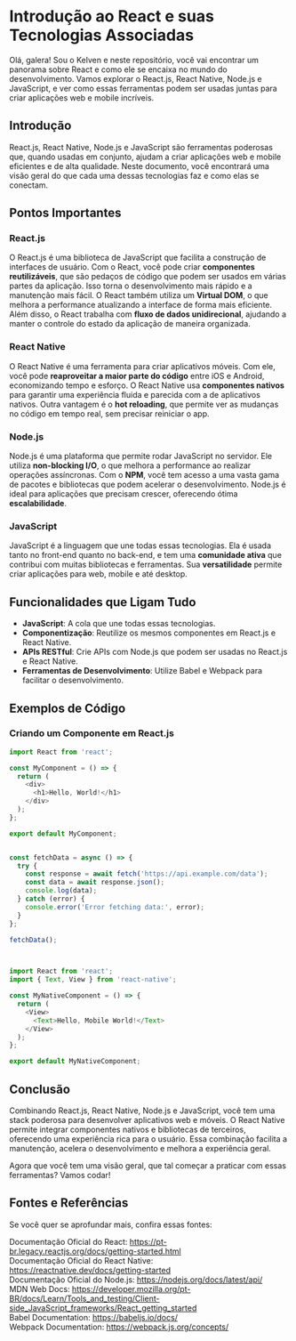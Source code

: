 # Introdução ao React e suas Tecnologias Associadas

Olá, galera! Sou o Kelven e neste repositório, você vai encontrar um panorama sobre React e como ele se encaixa no mundo do desenvolvimento. Vamos explorar o React.js, React Native, Node.js e JavaScript, e ver como essas ferramentas podem ser usadas juntas para criar aplicações web e mobile incríveis.

## Introdução

React.js, React Native, Node.js e JavaScript são ferramentas poderosas que, quando usadas em conjunto, ajudam a criar aplicações web e mobile eficientes e de alta qualidade. Neste documento, você encontrará uma visão geral do que cada uma dessas tecnologias faz e como elas se conectam.

## Pontos Importantes

### React.js

O React.js é uma biblioteca de JavaScript que facilita a construção de interfaces de usuário. Com o React, você pode criar **componentes reutilizáveis**, que são pedaços de código que podem ser usados em várias partes da aplicação. Isso torna o desenvolvimento mais rápido e a manutenção mais fácil. O React também utiliza um **Virtual DOM**, o que melhora a performance atualizando a interface de forma mais eficiente. Além disso, o React trabalha com **fluxo de dados unidirecional**, ajudando a manter o controle do estado da aplicação de maneira organizada.

### React Native

O React Native é uma ferramenta para criar aplicativos móveis. Com ele, você pode **reaproveitar a maior parte do código** entre iOS e Android, economizando tempo e esforço. O React Native usa **componentes nativos** para garantir uma experiência fluida e parecida com a de aplicativos nativos. Outra vantagem é o **hot reloading**, que permite ver as mudanças no código em tempo real, sem precisar reiniciar o app.

### Node.js

Node.js é uma plataforma que permite rodar JavaScript no servidor. Ele utiliza **non-blocking I/O**, o que melhora a performance ao realizar operações assíncronas. Com o **NPM**, você tem acesso a uma vasta gama de pacotes e bibliotecas que podem acelerar o desenvolvimento. Node.js é ideal para aplicações que precisam crescer, oferecendo ótima **escalabilidade**.

### JavaScript

JavaScript é a linguagem que une todas essas tecnologias. Ela é usada tanto no front-end quanto no back-end, e tem uma **comunidade ativa** que contribui com muitas bibliotecas e ferramentas. Sua **versatilidade** permite criar aplicações para web, mobile e até desktop.

## Funcionalidades que Ligam Tudo

- **JavaScript**: A cola que une todas essas tecnologias.
- **Componentização**: Reutilize os mesmos componentes em React.js e React Native.
- **APIs RESTful**: Crie APIs com Node.js que podem ser usadas no React.js e React Native.
- **Ferramentas de Desenvolvimento**: Utilize Babel e Webpack para facilitar o desenvolvimento.

## Exemplos de Código

### Criando um Componente em React.js

```javascript
import React from 'react';

const MyComponent = () => {
  return (
    <div>
      <h1>Hello, World!</h1>
    </div>
  );
};

export default MyComponent;


const fetchData = async () => {
  try {
    const response = await fetch('https://api.example.com/data');
    const data = await response.json();
    console.log(data);
  } catch (error) {
    console.error('Error fetching data:', error);
  }
};

fetchData();



import React from 'react';
import { Text, View } from 'react-native';

const MyNativeComponent = () => {
  return (
    <View>
      <Text>Hello, Mobile World!</Text>
    </View>
  );
};

export default MyNativeComponent;
```

## Conclusão
Combinando React.js, React Native, Node.js e JavaScript, você tem uma stack poderosa para desenvolver aplicativos web e móveis. O React Native permite integrar componentes nativos e bibliotecas de terceiros, oferecendo uma experiência rica para o usuário. Essa combinação facilita a manutenção, acelera o desenvolvimento e melhora a experiência geral.

Agora que você tem uma visão geral, que tal começar a praticar com essas ferramentas? Vamos codar!

## Fontes e Referências
Se você quer se aprofundar mais, confira essas fontes:

Documentação Oficial do React: https://pt-br.legacy.reactjs.org/docs/getting-started.html <br>
Documentação Oficial do React Native: https://reactnative.dev/docs/getting-started <br>
Documentação Oficial do Node.js: https://nodejs.org/docs/latest/api/ <br>
MDN Web Docs: https://developer.mozilla.org/pt-BR/docs/Learn/Tools_and_testing/Client-side_JavaScript_frameworks/React_getting_started <br>
Babel Documentation: https://babeljs.io/docs/ <br>
Webpack Documentation: https://webpack.js.org/concepts/ <br>
